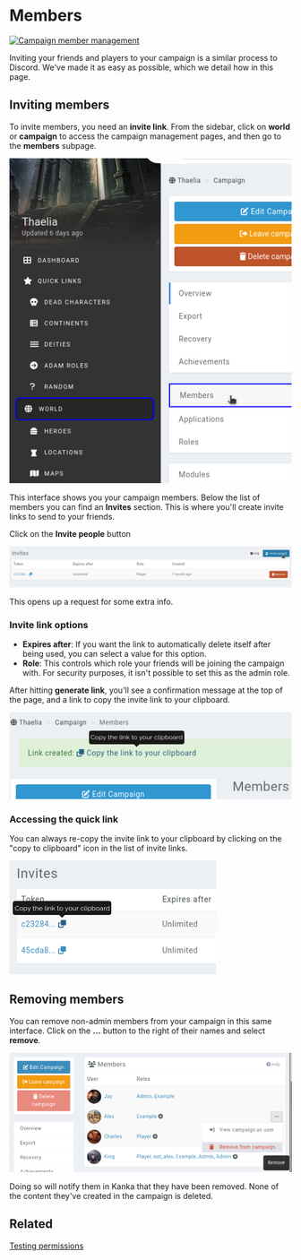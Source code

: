 # Members

[![Campaign member management](https://img.youtube.com/vi/nodhcIth4VU/0.jpg)](https://youtu.be/nodhcIth4VU)

Inviting your friends and players to your campaign is a similar process to Discord. We've made it as easy as possible, which we detail how in this page.

## Inviting members

To invite members, you need an **invite link**. From the sidebar, click on **world** or **campaign** to access the campaign management pages, and then go to the **members** subpage.


![Where to find the member management page](img/member-subpage.png)

This interface shows you your campaign members. Below the list of members you can find an **Invites** section. This is where you'll create invite links to send to your friends.

Click on the **Invite people** button


![Button for creating a new link](img/members-invite-btn.png)

This opens up a request for some extra info.

### Invite link options

* **Expires after**: If you want the link to automatically delete itself after being used, you can select a value for this option.
* **Role**: This controls which role your friends will be joining the campaign with. For security purposes, it isn't possible to set this as the admin role.

After hitting **generate link**, you'll see a confirmation message at the top of the page, and a link to copy the invite link to your clipboard.

![img.png](img/members-success.png)

### Accessing the quick link

You can always re-copy the invite link to your clipboard by clicking on the "copy to clipboard" icon in the list of invite links.

![img.png](img/members-invites.png)


## Removing members

You can remove non-admin members from your campaign in this same interface. Click on the **...** button to the right of their names and select **remove**.

![Removing a member from a campaign](img/member-remove.png)

Doing so will notify them in Kanka that they have been removed. None of the content they've created in the campaign is deleted.


## Related

[Testing permissions](/guides/testing-permissions)
